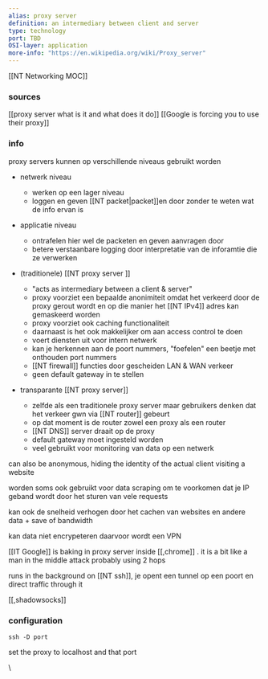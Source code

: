 ```yaml
---
alias: proxy server
definition: an intermediary between client and server
type: technology
port: TBD
OSI-layer: application 
more-info: "https://en.wikipedia.org/wiki/Proxy_server"
---
```

[[NT Networking MOC]]

### sources

[[proxy server what is it and what does it do]]
[[Google is forcing you to use their proxy]]

### info

proxy servers kunnen op verschillende niveaus gebruikt worden
- netwerk niveau
	- werken op een lager niveau
	- loggen en geven [[NT packet|packet]]en door zonder te weten wat de info ervan is
- applicatie niveau
	- ontrafelen hier wel de packeten en geven aanvragen door
	- betere verstaanbare logging door interpretatie van de inforamtie die ze verwerken

- (traditionele) [[NT proxy server ]]
	- "acts as intermediary between a client & server"
	- proxy voorziet een bepaalde anonimiteit omdat het verkeerd door de proxy gerout wordt en op die manier het [[NT IPv4]] adres kan gemaskeerd worden
	- proxy voorziet ook caching functionaliteit
	- daarnaast is het ook makkelijker om aan access control te doen
	- voert diensten uit voor intern netwerk
	- kan je herkennen aan de poort nummers, "foefelen" een beetje met onthouden port nummers
	- [[NT firewall]] functies door gescheiden LAN & WAN verkeer
	- geen default gateway in te stellen
- transparante [[NT proxy server]]
	- zelfde als een traditionele proxy server maar gebruikers denken dat het verkeer gwn via [[NT router]] gebeurt
	- op dat moment is de router zowel een proxy als een router
	- [[NT DNS]] server draait op de proxy
	- default gateway moet ingesteld worden
	- veel gebruikt voor monitoring van data op een netwerk

can also be anonymous, 
hiding the identity of the actual client visiting a website

worden soms ook gebruikt voor data scraping om te voorkomen dat je IP geband wordt door het sturen van vele requests

kan ook de snelheid verhogen door het cachen van websites en andere data + save of bandwidth

kan data niet encrypeteren daarvoor wordt een VPN 

[[IT Google]] is baking in proxy server inside [[,chrome]] . 
it is a bit like a man in the middle attack
probably using 2 hops

runs in the background on [[NT ssh]], je opent een tunnel op een poort en direct traffic through it

[[,shadowsocks]]
### configuration

`ssh -D port`

set the proxy to localhost and that port





\
